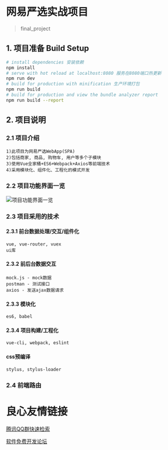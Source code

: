 # 网易严选实战项目

> final_project

## 1. 项目准备 Build Setup 

``` bash
# install dependencies 安装依赖
npm install
# serve with hot reload at localhost:8080 服务在8080端口热更新
npm run dev
# build for production with minification 生产环境打包
npm run build
# build for production and view the bundle analyzer report
npm run build --report
```
## 2. 项目说明
### 2.1 项目介绍
    1)此项目为网易严选WebApp(SPA)
    2)包括商家, 商品, 购物车, 用户等多个子模块
    3)使用Vue全家桶+ES6+Webpack+Axios等前端技术
    4)采用模块化、组件化、工程化的模式开发
### 2.2 项目功能界面一览
![项目功能界面一览](./README/01%20项目功能界面.gif)
### 2.3 项目采用的技术
#### 2.3.1 前台数据处理/交互/组件化
    vue, vue-router, vuex
    ui库
#### 2.3.2 前后台数据交互
    mock.js - mock数据
    postman - 测试接口
    axios - 发送ajax数据请求
#### 2.3.3 模块化
    es6, babel
#### 2.3.4 项目构建/工程化
    vue-cli, webpack, eslint
#### css预编译
    stylus, stylus-loader
### 2.4 前端路由
  

    
    
    
    
    
    
    
    
    
    
    
    
    
    
    
    
    
    
    
    
    
    
    
    


 # 良心友情链接

[腾讯QQ群快速检索](http://u.720life.cn/s/8cf73f7c)

[软件免费开发论坛](http://u.720life.cn/s/bbb01dc0)